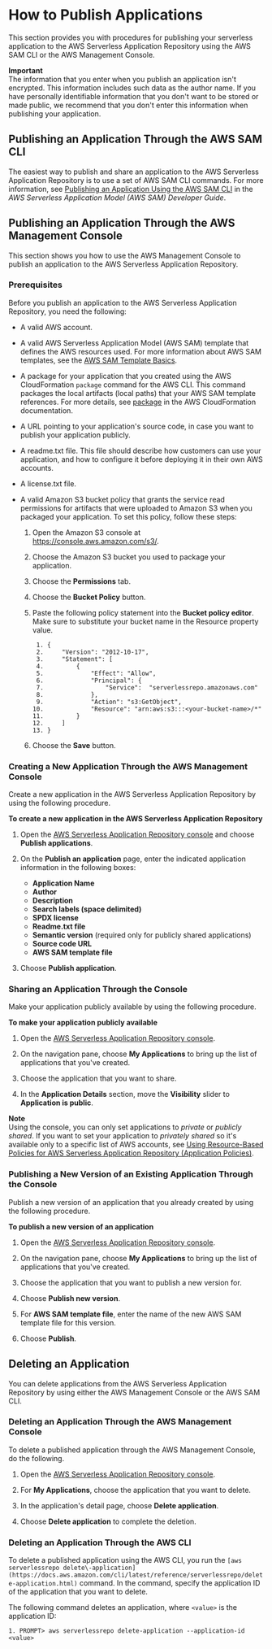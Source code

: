 # How to Publish Applications<a name="serverlessrepo-how-to-publish"></a>

This section provides you with procedures for publishing your serverless application to the AWS Serverless Application Repository using the AWS SAM CLI or the AWS Management Console\.

**Important**  
The information that you enter when you publish an application isn't encrypted\. This information includes such data as the author name\. If you have personally identifiable information that you don't want to be stored or made public, we recommend that you don't enter this information when publishing your application\.

## Publishing an Application Through the AWS SAM CLI<a name="publishing-application-through-cli"></a>

The easiest way to publish and share an application to the AWS Serverless Application Repository is to use a set of AWS SAM CLI commands\. For more information, see [Publishing an Application Using the AWS SAM CLI](https://docs.aws.amazon.com/serverless-application-model/latest/developerguide/serverless-sam-template-publishing-applications.html) in the *AWS Serverless Application Model \(AWS SAM\) Developer Guide*\.

## Publishing an Application Through the AWS Management Console<a name="publishing-application-through-aws-console"></a>

This section shows you how to use the AWS Management Console to publish an application to the AWS Serverless Application Repository\.

### Prerequisites<a name="publishing-application-prerequisites"></a>

Before you publish an application to the AWS Serverless Application Repository, you need the following:
+ A valid AWS account\.
+ A valid AWS Serverless Application Model \(AWS SAM\) template that defines the AWS resources used\. For more information about AWS SAM templates, see the [AWS SAM Template Basics](https://docs.aws.amazon.com/serverless-application-model/latest/developerguide/serverless-sam-template-basics.html)\. 
+ A package for your application that you created using the AWS CloudFormation `package` command for the AWS CLI\. This command packages the local artifacts \(local paths\) that your AWS SAM template references\. For more details, see [package](http://docs.aws.amazon.com/cli/latest/reference/cloudformation/package.html) in the AWS CloudFormation documentation\. 
+ A URL pointing to your application's source code, in case you want to publish your application publicly\.
+ A readme\.txt file\. This file should describe how customers can use your application, and how to configure it before deploying it in their own AWS accounts\. 
+ A license\.txt file\.
+ A valid Amazon S3 bucket policy that grants the service read permissions for artifacts that were uploaded to Amazon S3 when you packaged your application\. To set this policy, follow these steps:

  1. Open the Amazon S3 console at [https://console\.aws\.amazon\.com/s3/](https://console.aws.amazon.com/s3/)\.

  1. Choose the Amazon S3 bucket you used to package your application\.

  1. Choose the **Permissions** tab\.

  1. Choose the **Bucket Policy** button\.

  1. Paste the following policy statement into the **Bucket policy editor**\. Make sure to substitute your bucket name in the Resource property value\.

     ```
      1. {
      2.     "Version": "2012-10-17",
      3.     "Statement": [
      4.         {
      5.             "Effect": "Allow",
      6.             "Principal": {
      7.                 "Service":  "serverlessrepo.amazonaws.com"
      8.             },
      9.             "Action": "s3:GetObject",
     10.             "Resource": "arn:aws:s3:::<your-bucket-name>/*"
     11.         }
     12.     ]
     13. }
     ```

  1. Choose the **Save** button\.

### Creating a New Application Through the AWS Management Console<a name="create-new-application"></a>

Create a new application in the AWS Serverless Application Repository by using the following procedure\.

**To create a new application in the AWS Serverless Application Repository**

1. Open the [AWS Serverless Application Repository console](https://console.aws.amazon.com/serverlessrepo/home) and choose **Publish applications**\.

1. On the **Publish an application** page, enter the indicated application information in the following boxes:
   + **Application Name**
   + **Author**
   + **Description**
   + **Search labels \(space delimited\)**
   + **SPDX license**
   + **Readme\.txt file**
   + **Semantic version** \(required only for publicly shared applications\)
   + **Source code URL**
   + **AWS SAM template file**

1. Choose **Publish application**\.

### Sharing an Application Through the Console<a name="share-application"></a>

Make your application publicly available by using the following procedure\.

**To make your application publicly available**

1. Open the [AWS Serverless Application Repository console](https://console.aws.amazon.com/serverlessrepo/home)\.

1. On the navigation pane, choose **My Applications** to bring up the list of applications that you've created\.

1. Choose the application that you want to share\.

1. In the **Application Details** section, move the **Visibility** slider to **Application is public**\.

**Note**  
Using the console, you can only set applications to *private* or *publicly shared*\. If you want to set your application to *privately shared* so it's available only to a specific list of AWS accounts, see [Using Resource\-Based Policies for AWS Serverless Application Repository \(Application Policies\)](access-control-resource-based.md)\.

### Publishing a New Version of an Existing Application Through the Console<a name="publish-new-version-of-application"></a>

Publish a new version of an application that you already created by using the following procedure\.

**To publish a new version of an application**

1. Open the [AWS Serverless Application Repository console](https://console.aws.amazon.com/serverlessrepo/home)\.

1. On the navigation pane, choose **My Applications** to bring up the list of applications that you've created\.

1. Choose the application that you want to publish a new version for\.

1. Choose **Publish new version**\.

1. For **AWS SAM template file**, enter the name of the new AWS SAM template file for this version\.

1. Choose **Publish**\.

## Deleting an Application<a name="deleting-applications"></a>

You can delete applications from the AWS Serverless Application Repository by using either the AWS Management Console or the AWS SAM CLI\.

### Deleting an Application Through the AWS Management Console<a name="deleting-application-through-aws-console"></a>

To delete a published application through the AWS Management Console, do the following\.

1. Open the [AWS Serverless Application Repository console](https://console.aws.amazon.com/serverlessrepo/home)\.

1. For **My Applications**, choose the application that you want to delete\.

1. In the application's detail page, choose **Delete application**\. 

1. Choose **Delete application** to complete the deletion\.

### Deleting an Application Through the AWS CLI<a name="deleting-application-through-cli"></a>

To delete a published application using the AWS CLI, you run the `[aws serverlessrepo delete\-application](https://docs.aws.amazon.com/cli/latest/reference/serverlessrepo/delete-application.html)` command\. In the command, specify the application ID of the application that you want to delete\.

The following command deletes an application, where `<value>` is the application ID:

```
1. PROMPT> aws serverlessrepo delete-application --application-id <value>
```